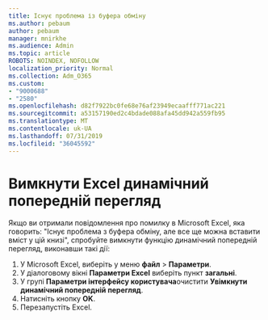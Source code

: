 ```yaml
---
title: Існує проблема із буфера обміну
ms.author: pebaum
author: pebaum
manager: mnirkhe
ms.audience: Admin
ms.topic: article
ROBOTS: NOINDEX, NOFOLLOW
localization_priority: Normal
ms.collection: Adm_O365
ms.custom:
- "9000688"
- "2580"
ms.openlocfilehash: d82f7922bc0fe68e76af23949ecaafff771ac221
ms.sourcegitcommit: a53157190ed2c4bdade088afa45dd942a559fb95
ms.translationtype: MT
ms.contentlocale: uk-UA
ms.lasthandoff: 07/31/2019
ms.locfileid: "36045592"
---
```

# <a name="disable-excel-live-preview"></a>Вимкнути Excel динамічний попередній перегляд

Якщо ви отримали повідомлення про помилку в Microsoft Excel, яка говорить: "Існує проблема з буфера обміну, але все ще можна вставити вміст у цій книзі", спробуйте вимкнути функцію динамічний попередній перегляд, виконавши такі дії:

1. У Microsoft Excel, виберіть у меню **файл** > **Параметри**.
3. У діалоговому вікні **Параметри Excel** виберіть пункт **загальні**.
4. У групі **Параметри інтерфейсу користувача**очистити **Увімкнути динамічний попередній перегляд**.
5. Натисніть кнопку **OK**.
6. Перезапустіть Excel.